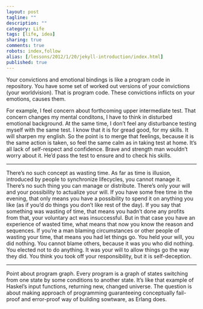 ```yaml
---
layout: post
tagline: ""
description: ""
category: Life
tags: [life, idea]
sharing: true
comments: true
robots: index,follow
alias: [/lessons/2012/1/20/jekyll-introduction/index.html]
published: true
---
```


Your convictions and emotional bindings is like a program code in repository.
You have some set of worked out versions of your convictions (your worldvision). That is program code.
These convictions inflicts on your emotions, causes them.

For example, I feel concern about forthcoming upper intermediate test. That concern changes my mental conditons, I have to think in disturbed emotional background.
At the same time, I don’t feel any disturbance testing myself with the same test. I know that it is for gread good, for my skills. It will sharpen my english.
So the point is to merge that feelings, because it is the same action is taken, so feel the same calm as in taking test at home. It’s all lack of self-respect and confidence. Brave and strength man wouldn’t worry about it. He’d pass the test to ensure and to check his skills.

---

There’s no such concept as wasting time. As far as time is illusion, introduced by people to synchronize lifecycles, you cannot manage it. There’s no such thing you can manage or distribute. There’s only your will and your possibility to actualize your will.
If you have some free time in the evening, that only means you have a possibility to spend it on anything you like (as if you’d do things you don’t like rest of the day). If you say that something was wasting of time, that means you hadn’t done any profits from that, your voluntary act was insuccessful. But in that case you have an experience of wasted time, what means that now you know the reason and sequences.
If you’re a man blaming circumstances or other people of wasting your time, that means you had let things go. You held your will, you did nothing. You cannot blame others, because it was you who did nothing. You elected not to do anything. It was your will to allow things go the way they did. You think you took off your responsibility, but it is self-deception.

---

Point about program graph. Every program is a graph of states switching from one state by some conditions to another state. It’s like that example of Haskel’s input functions, returning new, changed universe.
The question is about making approach of programming guaranteeing conceptually fail-proof and error-proof way of building sowtware, as Erlang does.
